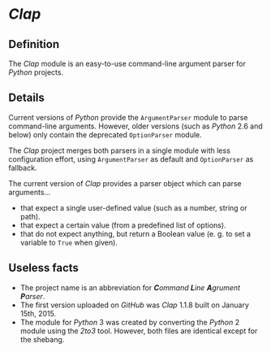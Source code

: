 # *Clap*

## Definition

The *Clap* module is an easy-to-use command-line argument parser for *Python* projects.

## Details

Current versions of *Python* provide the `ArgumentParser` module to parse command-line arguments. However, older versions (such as *Python* 2.6 and below) only contain the deprecated `OptionParser` module.

The *Clap* project merges both parsers in a single module with less configuration effort, using `ArgumentParser` as default and `OptionParser` as fallback.

The current version of *Clap* provides a parser object which can parse arguments...

* that expect a single user-defined value (such as a number, string or path).
* that expect a certain value (from a predefined list of options).
* that do not expect anything, but return a Boolean value (e. g. to set a variable to `True` when given).

## Useless facts

* The project name is an abbreviation for ***C****ommand* ***L****ine* ***A****grument* ***P****arser*.
* The first version uploaded on *GitHub* was *Clap* 1.1.8 built on January 15th, 2015.
* The module for *Python* 3 was created by converting the *Python* 2 module using the *2to3* tool. However, both files are identical except for the shebang.

